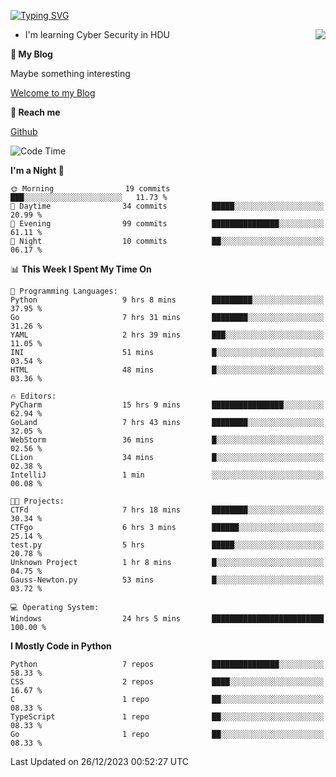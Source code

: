 [![Typing SVG](https://readme-typing-svg.herokuapp.com?font=Fira+Code&pause=1000&random=false&width=450&height=60&lines=Hello+%F0%9F%91%8B%F0%9F%8F%BB;I'm+JBNRZ)](https://git.io/typing-svg)

<a href="#">
  <img align="right" src="https://github-readme-stats.vercel.app/api?username=JBNRZ&show_icons=true&bg_color=15,f2f7fd,E0EAFC" />
</a>

- I'm learning Cyber Security in HDU

 **🌱 My Blog**

Maybe something interesting

[Welcome to my Blog](https://jbnrz.com.cn/)

 **💬 Reach me** 

[Github](https://github.com/JBNRZ)


<!--START_SECTION:waka-->
![Code Time](http://img.shields.io/badge/Code%20Time-233%20hrs%2021%20mins-blue)

**I'm a Night 🦉** 

```text
🌞 Morning                19 commits          ███░░░░░░░░░░░░░░░░░░░░░░   11.73 % 
🌆 Daytime                34 commits          █████░░░░░░░░░░░░░░░░░░░░   20.99 % 
🌃 Evening                99 commits          ███████████████░░░░░░░░░░   61.11 % 
🌙 Night                  10 commits          ██░░░░░░░░░░░░░░░░░░░░░░░   06.17 % 
```


📊 **This Week I Spent My Time On** 

```text
💬 Programming Languages: 
Python                   9 hrs 8 mins        █████████░░░░░░░░░░░░░░░░   37.95 % 
Go                       7 hrs 31 mins       ████████░░░░░░░░░░░░░░░░░   31.26 % 
YAML                     2 hrs 39 mins       ███░░░░░░░░░░░░░░░░░░░░░░   11.05 % 
INI                      51 mins             █░░░░░░░░░░░░░░░░░░░░░░░░   03.54 % 
HTML                     48 mins             █░░░░░░░░░░░░░░░░░░░░░░░░   03.36 % 

🔥 Editors: 
PyCharm                  15 hrs 9 mins       ████████████████░░░░░░░░░   62.94 % 
GoLand                   7 hrs 43 mins       ████████░░░░░░░░░░░░░░░░░   32.05 % 
WebStorm                 36 mins             █░░░░░░░░░░░░░░░░░░░░░░░░   02.56 % 
CLion                    34 mins             █░░░░░░░░░░░░░░░░░░░░░░░░   02.38 % 
IntelliJ                 1 min               ░░░░░░░░░░░░░░░░░░░░░░░░░   00.08 % 

🐱‍💻 Projects: 
CTFd                     7 hrs 18 mins       ████████░░░░░░░░░░░░░░░░░   30.34 % 
CTFgo                    6 hrs 3 mins        ██████░░░░░░░░░░░░░░░░░░░   25.14 % 
test.py                  5 hrs               █████░░░░░░░░░░░░░░░░░░░░   20.78 % 
Unknown Project          1 hr 8 mins         █░░░░░░░░░░░░░░░░░░░░░░░░   04.75 % 
Gauss-Newton.py          53 mins             █░░░░░░░░░░░░░░░░░░░░░░░░   03.72 % 

💻 Operating System: 
Windows                  24 hrs 5 mins       █████████████████████████   100.00 % 
```

**I Mostly Code in Python** 

```text
Python                   7 repos             ███████████████░░░░░░░░░░   58.33 % 
CSS                      2 repos             ████░░░░░░░░░░░░░░░░░░░░░   16.67 % 
C                        1 repo              ██░░░░░░░░░░░░░░░░░░░░░░░   08.33 % 
TypeScript               1 repo              ██░░░░░░░░░░░░░░░░░░░░░░░   08.33 % 
Go                       1 repo              ██░░░░░░░░░░░░░░░░░░░░░░░   08.33 % 
```




 Last Updated on 26/12/2023 00:52:27 UTC
<!--END_SECTION:waka-->
